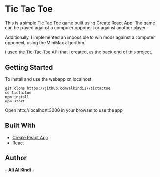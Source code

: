 # Tic Tac Toe

This is a simple Tic Tac Toe game built using Create React App. The game can be played against a computer opponent or against another player.

Additionally, I implemented an impossible to win mode against a computer opponent, using the MiniMax algorithm.

I used the [Tic-Tac-Toe API](https://github.com/alkindi17/tictactoe-api) that I created, as the back-end of this project.

## Getting Started

To install and use the webapp on localhost

```
git clone https://github.com/alkindi17/tictactoe
cd tictactoe
npm install
npm start
```
Open http://localhost:3000 in your browser to use the app

## Built With

- [Create React App](https://github.com/facebook/create-react-app)
- [React](https://reactjs.org/)

## Author

[- **Ali Al Kindi** -](https://github.com/alkindi17)